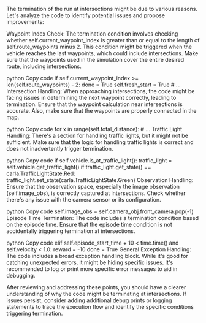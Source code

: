 
The termination of the run at intersections might be due to various reasons. Let's analyze the code to identify potential issues and propose improvements:

Waypoint Index Check: The termination condition involves checking whether self.current_waypoint_index is greater than or equal to the length of self.route_waypoints minus 2. This condition might be triggered when the vehicle reaches the last waypoints, which could include intersections. Make sure that the waypoints used in the simulation cover the entire desired route, including intersections.

python
Copy code
if self.current_waypoint_index >= len(self.route_waypoints) - 2:
    done = True
    self.fresh_start = True
    # ...
Intersection Handling: When approaching intersections, the code might be facing issues in determining the next waypoint correctly, leading to termination. Ensure that the waypoint calculation near intersections is accurate. Also, make sure that the waypoints are properly connected in the map.

python
Copy code
for x in range(self.total_distance):
    # ...
Traffic Light Handling: There's a section for handling traffic lights, but it might not be sufficient. Make sure that the logic for handling traffic lights is correct and does not inadvertently trigger termination.

python
Copy code
if self.vehicle.is_at_traffic_light():
    traffic_light = self.vehicle.get_traffic_light()
    if traffic_light.get_state() == carla.TrafficLightState.Red:
        traffic_light.set_state(carla.TrafficLightState.Green)
Observation Handling: Ensure that the observation space, especially the image observation (self.image_obs), is correctly captured at intersections. Check whether there's any issue with the camera sensor or its configuration.

python
Copy code
self.image_obs = self.camera_obj.front_camera.pop(-1)
Episode Time Termination: The code includes a termination condition based on the episode time. Ensure that the episode time condition is not accidentally triggering termination at intersections.

python
Copy code
elif self.episode_start_time + 10 < time.time() and self.velocity < 1.0:
    reward = -10
    done = True
General Exception Handling: The code includes a broad exception handling block. While it's good for catching unexpected errors, it might be hiding specific issues. It's recommended to log or print more specific error messages to aid in debugging.

After reviewing and addressing these points, you should have a clearer understanding of why the code might be terminating at intersections. If issues persist, consider adding additional debug prints or logging statements to trace the execution flow and identify the specific conditions triggering termination.





